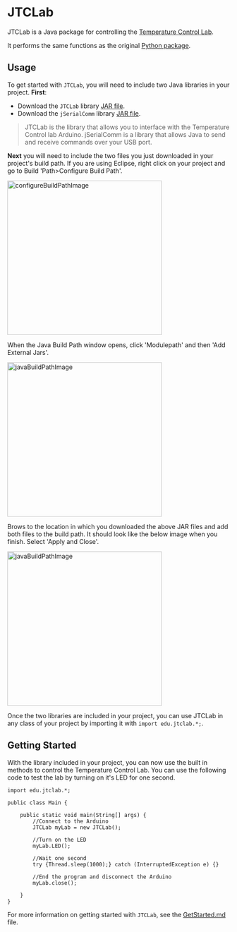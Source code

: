 # JTCLab

JTCLab is a Java package for controlling the [Temperature Control Lab](http://apmonitor.com/pdc/index.php/Main/ArduinoTemperatureControl).

It performs the same functions as the original [Python package](https://github.com/jckantor/TCLab/blob/master/tclab/tclab.py).

## Usage

To get started with ```JTCLab```, you will need to include two Java libraries in your project. **First**:

- Download the ```JTCLab```  library <a href="https://github.com/APMonitor/JTCLab/releases/download/1.0/JTCLab.jar" download>JAR file</a>.
- Download the ```jSerialComm```  library <a href="https://fazecast.github.io/jSerialComm/binaries/jSerialComm-2.6.2.jar" download>JAR file</a>.
>JTCLab is the library that allows you to interface with the Temperature Control lab Arduino. jSerialComm is a library that allows Java to send and receive commands over your USB port.

**Next** you will need to include the two files you just downloaded in your project's build path. If you are using Eclipse, right click on your project and go to Build 'Path>Configure Build Path'.

<img src="https://i.imgur.com/oflDuMM.png" alt="configureBuildPathImage" width="350"/>

When the Java Build Path window opens, click 'Modulepath' and then 'Add External Jars'.

<img src="https://i.imgur.com/3xuORlx.png" alt="javaBuildPathImage" width="350"/>

Brows to the location in which you downloaded the above JAR files and add both files to the build path. It should look like the below image when you finish. Select 'Apply and Close'.

<img src="https://i.imgur.com/adtTih6.png" alt="javaBuildPathImage" width="350"/>


Once the two libraries are included in your project, you can use JTCLab in any class of your project by importing it with ```import edu.jtclab.*;```.

## Getting Started

With the library included in your project, you can now use the built in methods to control the Temperature Control Lab. You can use the following code to test the lab by turning on it's LED for one second.

```
import edu.jtclab.*;

public class Main {

	public static void main(String[] args) {
		//Connect to the Arduino
		JTCLab myLab = new JTCLab();
		
		//Turn on the LED
		myLab.LED();
		
		//Wait one second
		try {Thread.sleep(1000);} catch (InterruptedException e) {}
		
		//End the program and disconnect the Arduino
		myLab.close();
		
	}
}
```

For more information on getting started with ```JTCLab```, see the [GetStarted.md](https://github.com/APMonitor/JTCLab/blob/master/GetStarted.md) file.